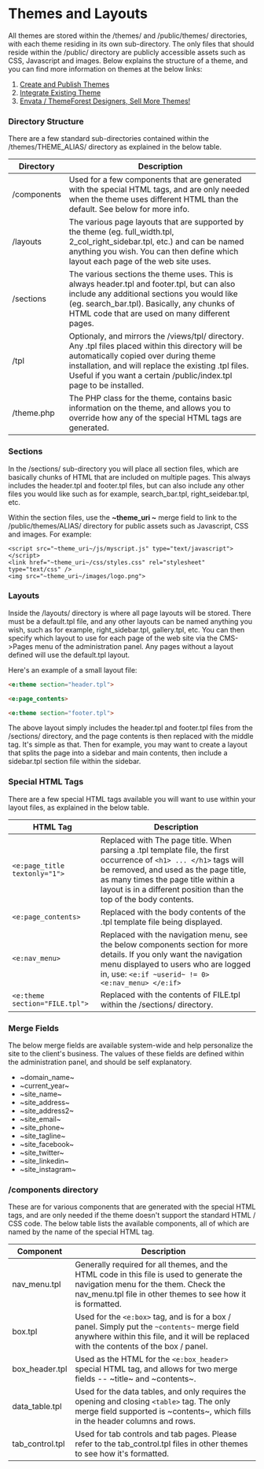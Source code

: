 
# Themes and Layouts

All themes are stored within the /themes/ and /public/themes/ directories, with each theme residing in its own 
sub-directory.  The only files that should reside within the /public/ directory are publicly accessible assets such as CSS, Javascript and images.  Below explains the structure of a 
theme, and you can find more information on themes at the below links:

1. [Create and Publish Themes](themes_create.md)
2. [Integrate Existing Theme](themes_integrate.md)
3. [Envata / ThemeForest Designers, Sell More Themes!](themes_envato.md)


### Directory Structure

There are a few standard sub-directories contained within the /themes/THEME_ALIAS/ directory as 
explained in the below table.

Directory | Description
------------- |------------- 
/components | Used for a few components that are generated with the special HTML tags, and are only needed when the theme uses different HTML than the default.  See below for more info.
/layouts | The various page layouts that are supported by the theme (eg. full_width.tpl, 2_col_right_sidebar.tpl, etc.) and can be named anything you wish.  You can then define which layout each page of the web site uses.
/sections | The various sections the theme uses.  This is always header.tpl and footer.tpl, but can also include any additional sections you would like (eg. search_bar.tpl).  Basically, any chunks of HTML code that are used on many different pages.
/tpl | Optionaly, and mirrors the /views/tpl/ directory.  Any .tpl files placed within this directory will be automatically copied over during theme installation, and will replace the existing .tpl files.  Useful if you want a certain /public/index.tpl page to be installed. 
/theme.php | The PHP class for the theme, contains basic information on the theme, and allows you to override how any of the special HTML tags are generated.


### Sections

In the /sections/ sub-directory you will place all section files, which are basically chunks of HTML that are included on 
multiple pages.  This always includes the header.tpl and footer.tpl files, but can also include any other files you would like such as 
for example, search_bar.tpl, right_seidebar.tpl, etc.


Within the section files, use the **~theme_uri ~** merge field to link to the /public/themes/ALIAS/ directory for public assets such as Javascript, CSS and images.  For example:

~~~
<script src="~theme_uri~/js/myscript.js" type="text/javascript"></script>
<link href="~theme_uri~/css/styles.css" rel="stylesheet" type="text/css" />
<img src="~theme_uri~/images/logo.png">
~~~


### Layouts

Inside the /layouts/ directory is where all page layouts will be stored.  There must be a default.tpl file, and any other layouts can be named anything you wish, such as for 
example, right_sidebar.tpl, gallery.tpl, etc.  You can then specify which layout to use for each page of the web site via the CMS->Pages menu of the administration panel.  Any pages without a layout defined will use the default.tpl layout.

Here's an example of a small layout file:

~~~html
<e:theme section="header.tpl">

<e:page_contents>

<e:theme section="footer.tpl">
~~~

The above layout simply includes the header.tpl and footer.tpl files from the /sections/ directory, and the page contents is then replaced with the middle tag.  It's simple as that.  Then 
for example, you may want to create a layout that splits the page into a sidebar and main contents, then include a sidebar.tpl section file within the sidebar. 


### Special HTML Tags

There are a few special HTML tags available you will want to use within your layout files, as explained in the below table.

HTML Tag | Description
------------- |------------- 
`<e:page_title textonly="1">` | Replaced with The page title.  When parsing a .tpl template file, the first occurrence of `<h1> ... </h1>` tags will be removed, and used as the page title, as many times the page title within a layout is in a different position than the top of the body contents.
`<e:page_contents>` | Replaced with the body contents of the .tpl template file being displayed.
`<e:nav_menu>` | Replaced with the navigation menu, see the below components section for more details.  If you only want the navigation menu displayed to users who are logged in, use: `<e:if ~userid~ != 0> <e:nav_menu> </e:if>`
`<e:theme section="FILE.tpl">` | Replaced with the contents of FILE.tpl within the /sections/ directory.


### Merge Fields

The below merge fields are available system-wide and help personalize the site to the client's business.  The values of these fields are 
defined within the administration panel, and should be self explanatory.

* ~domain_name~
* ~current_year~
* ~site_name~
* ~site_address~
* ~site_address2~
* ~site_email~
* ~site_phone~
* ~site_tagline~
* ~site_facebook~
* ~site_twitter~
* ~site_linkedin~
* ~site_instagram~


### /components directory

These are for various components that are generated with the special HTML tags, and are only needed if the theme doesn't support the standard HTML / CSS code.  The below table lists the available components, all of which are named by the name of the special HTML tag.

Component | Description
------------- |------------- 
nav_menu.tpl | Generally required for all themes, and the HTML code in this file is used to generate the navigation menu for the them.  Check the nav_menu.tpl file in other themes to see how it is formatted.
box.tpl | Used for the `<e:box>` tag, and is for a box / panel.  Simply put the `~contents~` merge field anywhere within this file, and it will be replaced with the contents of the box / panel.
box_header.tpl | Used as the HTML for the `<e:box_header>` special HTML tag, and allows for two merge fields -- ~title~ and ~contents~.
data_table.tpl | Used for the data tables, and only requires the opening and closing `<table>` tag.  The only merge field supported is ~contents~, which fills in the header columns and rows.
tab_control.tpl | Used for tab controls and tab pages.  Please refer to the tab_control.tpl files in other themes to see how it's formatted.


